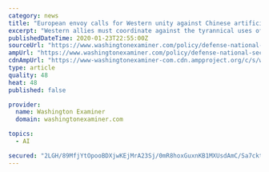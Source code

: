 ```yaml
---
category: news
title: "European envoy calls for Western unity against Chinese artificial intelligence"
excerpt: "Western allies must coordinate against the tyrannical uses of artificial intelligence pioneered by the Chinese Communist Party, according to the European Union’s top envoy to the United States. “Who is going to be setting the standards for AI — people who don't like liberty and freedom or people who do?” Ambassador Stavros Lambrinidis ..."
publishedDateTime: 2020-01-23T22:55:00Z
sourceUrl: "https://www.washingtonexaminer.com/policy/defense-national-security/european-envoy-calls-for-western-unity-against-chinese-artificial-intelligence"
ampUrl: "https://www.washingtonexaminer.com/policy/defense-national-security/european-envoy-calls-for-western-unity-against-chinese-artificial-intelligence?_amp=true"
cdnAmpUrl: "https://www-washingtonexaminer-com.cdn.ampproject.org/c/s/www.washingtonexaminer.com/policy/defense-national-security/european-envoy-calls-for-western-unity-against-chinese-artificial-intelligence?_amp=true"
type: article
quality: 48
heat: 48
published: false

provider:
  name: Washington Examiner
  domain: washingtonexaminer.com

topics:
  - AI

secured: "2LGH/89MfjYtOpooBDXjwKEjMrA23Sj/0mR8hoxGuxnKB1MXUsdAmC/Sa7cktaptyacPJa/FTAF0j6SsUN8vTxgespWD25V8xDT8Gtw1YJ99XnuX0WuzXu8pur9yuoyenAl7jocj11tzUNHqtX5/h4qT2Di6lA4DlWS9L4SuZLKc/0HrMcBEwis4OmuTVd0B23AdvPpgc77tCjE6QF2U9SmyhwQWnn8+nwpuo6+gTSvVKX5AtYeKAJMZUDOzz/I/N+G38KC87UYXUdqetf663XLVLYmiLs7G6vSLQ+UNF/c41kuwo2imgwCI5iYcQyJms1CdG9pGvA0Dz3+MZCdMRNFP0DvSKdpggwHTTw6aydWDGfiFWO2anOW2RrO53bNPRFPUWBuGntvAucS0gXTePveCwXmn1h37AM6d9u9lviUqHfENJRW37woPNSfXneWq8blSqxdEu/X319l0JJMDiVHpYayTYF17GhbNlcFGo7E=;WUgsNmp7rsrmwvGDq3bFww=="
---
```


